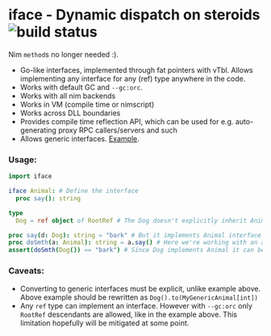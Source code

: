 # iface - Dynamic dispatch on steroids ![build status](https://github.com/yglukhov/iface/workflows/CI/badge.svg)

Nim `method`s no longer needed :).

- Go-like interfaces, implemented through fat pointers with vTbl. Allows implementing any interface for any (ref) type anywhere in the code.
- Works with default GC and `--gc:orc`.
- Works with all nim backends
- Works in VM (compile time or nimscript)
- Works across DLL boundaries
- Provides compile time reflection API, which can be used for e.g. auto-generating proxy RPC callers/servers and such
- Allows generic interfaces. [Example](tests/test2_generics.nim).

### Usage:
```nim
import iface

iface Animal: # Define the interface
  proc say(): string

type
  Dog = ref object of RootRef # The Dog doesn't explicitly inherit Animal

proc say(d: Dog): string = "bark" # But it implements Animal interface by defining its procs
proc doSmth(a: Animal): string = a.say() # Here we're working with an animal
assert(doSmth(Dog()) == "bark") # Since Dog implements Animal it can be converted implcitly
```

### Caveats:
- Converting to generic interfaces must be explicit, unlike example above. Above example should be rewritten as `Dog().to(MyGenericAnimal[int])`
- Any `ref` type can implement an interface. However with `--gc:orc` only `RootRef` descendants are allowed, like in the example above. This limitation hopefully will be mitigated at some point.
